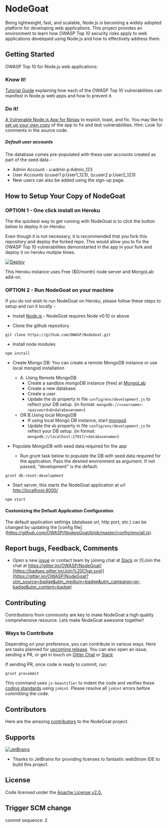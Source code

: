 # NodeGoat

Being lightweight, fast, and scalable, Node.js is becoming a widely adopted platform for developing web applications. This project provides an environment to learn how OWASP Top 10 security risks apply to web applications developed using Node.js and how to effectively address them.

## Getting Started
OWASP Top 10 for Node.js web applications: 

### Know it! 
[Tutorial Guide](http://nodegoat.herokuapp.com/tutorial) explaining how each of the OWASP Top 10 vulnerabilities can manifest in Node.js web apps and how to prevent it.

### Do it!
[A Vulnerable Node.js App for Ninjas](http://nodegoat.herokuapp.com/) to exploit, toast, and fix. You may like to [set up your own copy](#how-to-setup-your-copy-of-nodegoat) of the app to fix and test vulnerabilities. Hint: Look for comments in the source code.
##### Default user accounts
The database comes pre-populated with these user accounts created as part of the seed data -
* Admin Account - u:admin p:Admin_123
* User Accounts (u:user1 p:User1_123), (u:user2 p:User2_123)
* New users can also be added using the sign-up page.

## How to Setup Your Copy of NodeGoat

### OPTION 1 - One click install on Heroku
The the quickest way to get running with NodeGoat is to click the button below to deploy it on Heroku.

Even though it is not necessary, it is recommended that you fork this repository and deploy the forked repo.
This would allow you to fix the OWASP Top 10 vulnerabilities demonstarted in the app in your fork and deploy it on heroku mutiple times.

[![Deploy](https://www.herokucdn.com/deploy/button.png)](https://heroku.com/deploy)

This Heroku instance uses Free ($0/month) node server and MongoLab add-on.

### OPTION 2 - Run NodeGoat on your machine

If you do not wish to run NodeGoat on Heroku, please follow these steps to setup and run it locally - 
* Install [Node.js](http://nodejs.org/) - NodeGoat requires Node v0.10 or above

* Clone the github repository
```
git clone https://github.com/OWASP/NodeGoat.git
```

* Install node modules
```
npm install
``` 

* Create Mongo DB: 
    You can create a remote MongoDB instance or use local mongod installation
    * A. Using Remote MongoDB
        * Create a sandbox mongoDB instance (free) at [MongoLab](https://mongolab.com/plans/pricing/)
        * Create a new database. 
        * Create a user.
        * Update the `db` property in file `config/env/development.js` to reflect your DB setup. (in format: `mongodb://<username>:<password>@<databasename>`)
    * OR B.Using local MongoDB 
        * If using local Mongo DB instance, start [mongod](http://docs.mongodb.org/manual/reference/program/mongod/#bin.mongod). 
        * Update the `db` property in file `config/env/development.js` to reflect your DB setup. (in format: `mongodb://localhost:27017/<databasename>`)

* Populate MongoDB with seed data required for the app
    * Run grunt task below to populate the DB with seed data required for the application. Pass the desired environment as argument. If not passed, "development" is the default:
```
grunt db-reset:development
```
* Start server, this starts the NodeGoat application at url [http://localhost:4000/](http://localhost:4000/)
```
npm start
```
#### Customizing the Default Application Configuration
The default application settings (database url, http port, etc.) can be changed by updating the [config file] (https://github.com/OWASP/NodejsGoat/blob/master/config/env/all.js).

## Report bugs, Feedback, Comments
*  Open a new [issue](https://github.com/OWASP/NodeGoat/issues) or contact team by joining chat at [Slack](https://owasp.slack.com/messages/project-nodegoat/) or [![Join the chat at https://gitter.im/OWASP/NodeGoat](https://badges.gitter.im/Join%20Chat.svg)](https://gitter.im/OWASP/NodeGoat?utm_source=badge&utm_medium=badge&utm_campaign=pr-badge&utm_content=badge)

## Contributing
Contributions from community are key to make NodeGoat a high quality comprehensive resource. Lets make NodeGoat awesome together!

### Ways to Contribute
Depending on your preference, you can contribute in various ways. Here are tasks planned for [upcoming release](https://github.com/OWASP/NodeGoat/milestones).
You can also open an issue, sending a PR, or get in touch on [Gitter Chat](https://gitter.im/OWASP/NodeGoat) or [Slack](https://owasp.slack.com/messages/project-nodegoat/) 

If sending PR, once code is ready to commit, run: 
```
grunt precommit
```
This command uses `js-beautifier` to indent the code and verifies these [coding standards](https://github.com/OWASP/NodeGoat/blob/master/.jshintrc) using `jsHint`. Please resolve all `jsHint` errors before committing the code.

## Contributors
Here are the amazing [contributors](https://github.com/OWASP/NodeGoat/graphs/contributors) to the NodeGoat project.

## Supports
[![JetBrains](https://www.jetbrains.com/company/docs/logo_jetbrains.png?raw=true)](https://www.jetbrains.com/webstorm/)
- Thanks to JetBrains for providing licenses to fantastic webStrom IDE to build this project.

## License
Code licensed under the [Apache License v2.0.](http://www.apache.org/licenses/LICENSE-2.0)

## Trigger SCM change
commit sequence: 2
